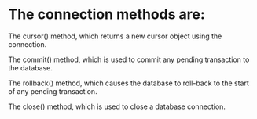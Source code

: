 # The connection methods are:
The cursor() method, which returns a new cursor object using the connection.

The commit() method, which is used to commit any pending transaction to the database.

The rollback() method, which causes the database to roll-back to the start of any pending transaction.

The close() method, which is used to close a database connection. 
